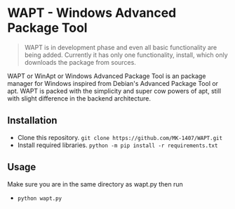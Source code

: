 # WAPT - Windows Advanced Package Tool
> WAPT is in development phase and even all basic functionality are being added.
> Currently it has only one functionality, install, which only downloads the package
> from sources.

WAPT or WinApt or Windows Advanced Package Tool is an package manager for Windows inspired from Debian's Advanced Package Tool or apt. WAPT is packed with the simplicity and super cow powers of apt, still with slight difference in the backend architecture.

## Installation

- Clone this repository.
`
git clone https://github.com/MK-1407/WAPT.git
`
- Install required libraries.
`
python -m pip install -r requirements.txt
`

## Usage
Make sure you are in the same directory as wapt.py then run
- `python wapt.py`